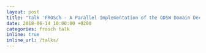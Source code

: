 ```yaml
---
layout: post
title: "Talk 'FROSch - A Parallel Implementation of the GDSW Domain Decomposition Preconditioner in Trilinos' by Alexander Heinlein at the ECCM - ECFD 2018 conference, Glasgow, UK"
date: 2018-06-14 10:00:00 +0200
categories: frosch talk
inline: true
inline_url: /talks/
---
```

